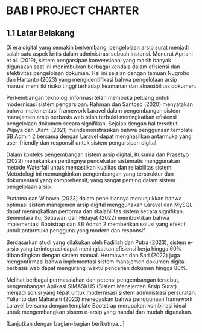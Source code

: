 # BAB I PROJECT CHARTER

## 1.1 Latar Belakang

Di era digital yang semakin berkembang, pengelolaan arsip surat menjadi salah satu aspek kritis dalam administrasi sebuah instansi. Menurut Apriani et al. (2019), sistem pengarsipan konvensional yang masih banyak digunakan saat ini menimbulkan berbagai kendala dalam efisiensi dan efektivitas pengelolaan dokumen. Hal ini sejalan dengan temuan Nugroho dan Hartanto (2023) yang mengidentifikasi bahwa pengelolaan arsip manual memiliki risiko tinggi terhadap keamanan dan aksesibilitas dokumen.

Perkembangan teknologi informasi telah membuka peluang untuk modernisasi sistem pengarsipan. Rahman dan Santoso (2020) menyatakan bahwa implementasi framework Laravel dalam pengembangan sistem manajemen arsip berbasis web telah terbukti meningkatkan efisiensi pengelolaan dokumen secara signifikan. Sejalan dengan hal tersebut, Wijaya dan Utami (2021) mendemonstrasikan bahwa penggunaan template SB Admin 2 bersama dengan Laravel dapat menghasilkan antarmuka yang user-friendly dan responsif untuk sistem pengarsipan digital.

Dalam konteks pengembangan sistem arsip digital, Kusuma dan Prasetyo (2022) menekankan pentingnya pendekatan sistematis menggunakan metode Waterfall untuk memastikan kualitas dan reliabilitas sistem. Metodologi ini memungkinkan pengembangan yang terstruktur dan dokumentasi yang komprehensif, yang sangat penting dalam sistem pengelolaan arsip.

Pratama dan Wibowo (2023) dalam penelitiannya menunjukkan bahwa optimasi sistem manajemen arsip digital menggunakan Laravel dan MySQL dapat meningkatkan performa dan skalabilitas sistem secara signifikan. Sementara itu, Setiawan dan Hidayat (2022) membuktikan bahwa implementasi Bootstrap dan SB Admin 2 memberikan solusi yang efektif untuk antarmuka pengguna yang modern dan responsif.

Berdasarkan studi yang dilakukan oleh Fadillah dan Putra (2023), sistem e-arsip yang terintegrasi dapat meningkatkan efisiensi kerja hingga 60% dibandingkan dengan sistem manual. Hermawan dan Sari (2022) juga mengonfirmasi bahwa implementasi sistem manajemen dokumen digital berbasis web dapat mengurangi waktu pencarian dokumen hingga 80%.

Melihat berbagai permasalahan dan potensi pengembangan tersebut, pengembangan Aplikasi SIMASKUS (Sistem Manajemen Arsip Surat) menjadi solusi yang tepat untuk modernisasi sistem administrasi persuratan. Yulianto dan Maharani (2023) menegaskan bahwa penggunaan framework Laravel bersama dengan template Bootstrap merupakan kombinasi ideal untuk mengembangkan sistem e-arsip yang handal dan mudah digunakan.

[Lanjutkan dengan bagian-bagian berikutnya...]
